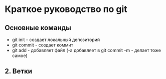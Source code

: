 # Краткое руководство по git
## Основные команды
* git init - создает локальный депозиторий
* git commit - создает коммит
* git add - добавляет файл (-а добавляет в git commit -m - делает тоже самое)
## 2. Ветки